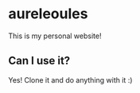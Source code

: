 # aureleoules

This is my personal website!

## Can I use it?

Yes! Clone it and do anything with it :)
